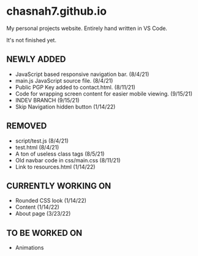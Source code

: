 # chasnah7.github.io

My personal projects website.
Entirely hand written in VS Code.

It's not finished yet.

## NEWLY ADDED

- JavaScript based responsive navigation bar. (8/4/21)
- main.js JavaScript source file. (8/4/21)
- Public PGP Key added to contact.html. (8/11/21)
- Code for wrapping screen content for easier mobile viewing. (9/15/21)
- INDEV BRANCH (9/15/21)
- Skip Navigation hidden button (1/14/22)

## REMOVED

- script/test.js (8/4/21)
- test.html (8/4/21)
- A ton of useless class tags (8/5/21)
- Old navbar code in css/main.css (8/11/21)
- Link to resources.html (1/14/22)

## CURRENTLY WORKING ON

- Rounded CSS look (1/14/22)
- Content (1/14/22)
- About page (3/23/22)

## TO BE WORKED ON

- Animations

